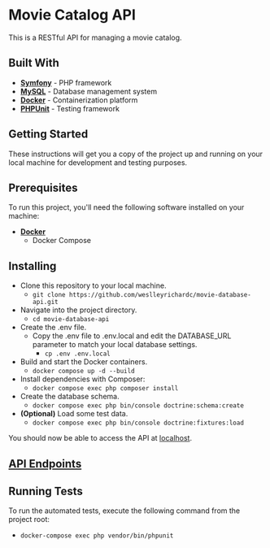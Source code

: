 # Movie Catalog API

This is a RESTful API for managing a movie catalog.

## Built With

- [**Symfony**](https://symfony.com) - PHP framework
- [**MySQL**](https://www.mysql.com) - Database management system
- [**Docker**](https://www.docker.com) - Containerization platform
- [**PHPUnit**](https://phpunit.de) - Testing framework

## Getting Started

These instructions will get you a copy of the project up and running on your local machine for development and testing purposes.

## Prerequisites

To run this project, you'll need the following software installed on your machine:

- [**Docker**](https://docs.docker.com/get-docker/)
  - Docker Compose

## Installing

- Clone this repository to your local machine.
  - `git clone https://github.com/weslleyrichardc/movie-database-api.git`
- Navigate into the project directory.
  - `cd movie-database-api`
- Create the .env file.
  - Copy the .env file to .env.local and edit the DATABASE_URL parameter to match your local database settings.
    - `cp .env .env.local`
- Build and start the Docker containers.
  - `docker compose up -d --build`
- Install dependencies with Composer:
  - `docker compose exec php composer install`
- Create the database schema.
  - `docker compose exec php bin/console doctrine:schema:create`
- **(Optional)** Load some test data.
  - `docker compose exec php bin/console doctrine:fixtures:load`

You should now be able to access the API at [localhost](http://localhost).

## [API Endpoints](http://localhost/api)

## Running Tests

To run the automated tests, execute the following command from the project root:

- `docker-compose exec php vendor/bin/phpunit`
